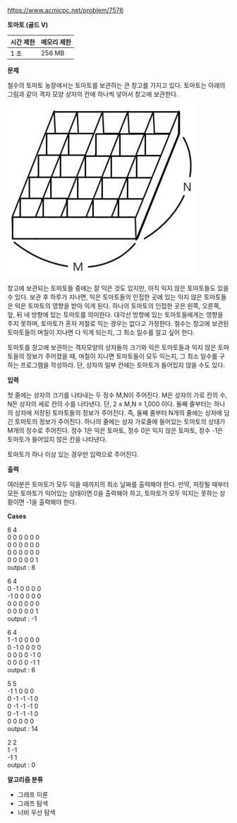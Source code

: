 https://www.acmicpc.net/problem/7576

**토마토 (골드 V)**

| 시간 제한 | 	메모리 제한 |
|-------|---------|
| 1 초   | 	256 MB |

**문제**

철수의 토마토 농장에서는 토마토를 보관하는 큰 창고를 가지고 있다. 토마토는 아래의 그림과 같이 격자 모양 상자의 칸에 하나씩 넣어서 창고에 보관한다.

![img.png](img.png)

창고에 보관되는 토마토들 중에는 잘 익은 것도 있지만, 아직 익지 않은 토마토들도 있을 수 있다. 보관 후 하루가 지나면, 익은 토마토들의 인접한 곳에 있는 익지 않은 토마토들은 익은 토마토의 영향을 받아 익게 된다. 하나의 토마토의 인접한 곳은 왼쪽, 오른쪽, 앞, 뒤 네 방향에 있는 토마토를 의미한다. 대각선 방향에 있는 토마토들에게는 영향을 주지 못하며, 토마토가 혼자 저절로 익는 경우는 없다고 가정한다. 철수는 창고에 보관된 토마토들이 며칠이 지나면 다 익게 되는지, 그 최소 일수를 알고 싶어 한다.

토마토를 창고에 보관하는 격자모양의 상자들의 크기와 익은 토마토들과 익지 않은 토마토들의 정보가 주어졌을 때, 며칠이 지나면 토마토들이 모두 익는지, 그 최소 일수를 구하는 프로그램을 작성하라. 단, 상자의 일부 칸에는 토마토가 들어있지 않을 수도 있다.

**입력**

첫 줄에는 상자의 크기를 나타내는 두 정수 M,N이 주어진다. M은 상자의 가로 칸의 수, N은 상자의 세로 칸의 수를 나타낸다. 단, 2 ≤ M,N ≤ 1,000 이다. 둘째 줄부터는 하나의 상자에 저장된 토마토들의 정보가 주어진다. 즉, 둘째 줄부터 N개의 줄에는 상자에 담긴 토마토의 정보가 주어진다. 하나의 줄에는 상자 가로줄에 들어있는 토마토의 상태가 M개의 정수로 주어진다. 정수 1은 익은 토마토, 정수 0은 익지 않은 토마토, 정수 -1은 토마토가 들어있지 않은 칸을 나타낸다.

토마토가 하나 이상 있는 경우만 입력으로 주어진다.

**출력**

여러분은 토마토가 모두 익을 때까지의 최소 날짜를 출력해야 한다. 만약, 저장될 때부터 모든 토마토가 익어있는 상태이면 0을 출력해야 하고, 토마토가 모두 익지는 못하는 상황이면 -1을 출력해야 한다.

**Cases**

6 4<br>
0 0 0 0 0 0<br>
0 0 0 0 0 0<br>
0 0 0 0 0 0<br>
0 0 0 0 0 1<br>
output : 8

6 4<br>
0 -1 0 0 0 0<br>
-1 0 0 0 0 0<br>
0 0 0 0 0 0<br>
0 0 0 0 0 1<br>
output : -1

6 4<br>
1 -1 0 0 0 0<br>
0 -1 0 0 0 0<br>
0 0 0 0 -1 0<br>
0 0 0 0 -1 1<br>
output : 6

5 5<br>
-1 1 0 0 0<br>
0 -1 -1 -1 0<br>
0 -1 -1 -1 0<br>
0 -1 -1 -1 0<br>
0 0 0 0 0<br>
output : 14

2 2<br>
1 -1<br>
-1 1<br>
output : 0

**알고리즘 분류**

- 그래프 이론
- 그래프 탐색
- 너비 우선 탐색